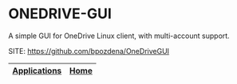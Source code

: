 # ONEDRIVE-GUI

 A simple GUI for OneDrive Linux client, with multi-account support.

 SITE: https://github.com/bpozdena/OneDriveGUI

 | [Applications](https://portable-linux-apps.github.io/apps.html) | [Home](https://portable-linux-apps.github.io)
 | --- | --- |
